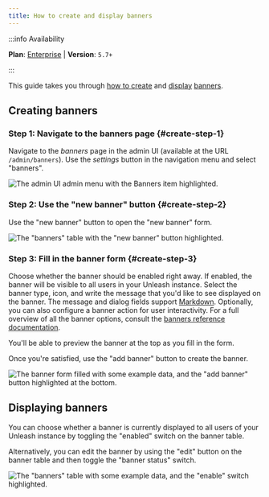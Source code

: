 ```yaml
---
title: How to create and display banners
---
```


:::info Availability

**Plan**: [Enterprise](https://www.getunleash.io/pricing) | **Version**: `5.7+`

:::


This guide takes you through [how to create](#creating-banners "how to create banners") and [display](#displaying-banners "how to display banners") [banners](../reference/banners.md).

## Creating banners

### Step 1: Navigate to the banners page {#create-step-1}

Navigate to the _banners_ page in the admin UI (available at the URL `/admin/banners`). Use the _settings_ button in the navigation menu and select "banners".

![The admin UI admin menu with the Banners item highlighted.](/img/create-banners-step-1.png)

### Step 2: Use the "new banner" button {#create-step-2}

Use the "new banner" button to open the "new banner" form.

![The "banners" table with the "new banner" button highlighted.](/img/create-banners-step-2.png)

### Step 3: Fill in the banner form {#create-step-3}

Choose whether the banner should be enabled right away. If enabled, the banner will be visible to all users in your Unleash instance. Select the banner type, icon, and write the message that you'd like to see displayed on the banner. The message and dialog fields support [Markdown](https://www.markdownguide.org/basic-syntax/). Optionally, you can also configure a banner action for user interactivity. For a full overview of all the banner options, consult the [banners reference documentation](../reference/banners).

You'll be able to preview the banner at the top as you fill in the form.

Once you're satisfied, use the "add banner" button to create the banner.

![The banner form filled with some example data, and the "add banner" button highlighted at the bottom.](/img/create-banners-step-3.png)

## Displaying banners

You can choose whether a banner is currently displayed to all users of your Unleash instance by toggling the "enabled" switch on the banner table. 

Alternatively, you can edit the banner by using the "edit" button on the banner table and then toggle the "banner status" switch.

![The "banners" table with some example data, and the "enable" switch highlighted.](/img/create-banners-display.png)
